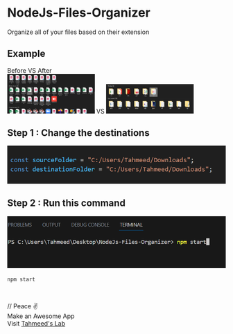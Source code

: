 # NodeJs-Files-Organizer
Organize all of your files based on their extension

## Example
Before VS After <br>
<img src="https://github.com/thetahmeed/NodeJs-Files-Organizer/blob/main/0.png" width = "40%" alt="example1"> VS
<img src="https://github.com/thetahmeed/NodeJs-Files-Organizer/blob/main/1.png" width = "40%" alt="example2">

## Step 1 : Change the destinations
![step-one](https://github.com/thetahmeed/NodeJs-Files-Organizer/blob/main/2.png)

## Step 2 : Run this command
![step-two](https://github.com/thetahmeed/NodeJs-Files-Organizer/blob/main/3.png)
```
npm start
```

<br>

// Peace ✌ <br>
Make an Awesome App <br>
Visit [Tahmeed's Lab](https://tahmeedul.com/get-started/)
